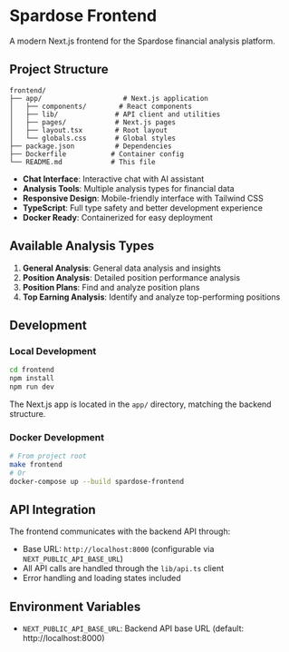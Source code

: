 # Spardose Frontend

A modern Next.js frontend for the Spardose financial analysis platform.

## Project Structure

```
frontend/
├── app/                    # Next.js application
│   ├── components/        # React components
│   ├── lib/              # API client and utilities
│   ├── pages/            # Next.js pages
│   ├── layout.tsx        # Root layout
│   └── globals.css       # Global styles
├── package.json          # Dependencies
├── Dockerfile           # Container config
└── README.md            # This file
```

- **Chat Interface**: Interactive chat with AI assistant
- **Analysis Tools**: Multiple analysis types for financial data
- **Responsive Design**: Mobile-friendly interface with Tailwind CSS
- **TypeScript**: Full type safety and better development experience
- **Docker Ready**: Containerized for easy deployment

## Available Analysis Types

1. **General Analysis**: General data analysis and insights
2. **Position Analysis**: Detailed position performance analysis
3. **Position Plans**: Find and analyze position plans
4. **Top Earning Analysis**: Identify and analyze top-performing positions

## Development

### Local Development

```bash
cd frontend
npm install
npm run dev
```

The Next.js app is located in the `app/` directory, matching the backend structure.

### Docker Development

```bash
# From project root
make frontend
# Or
docker-compose up --build spardose-frontend
```

## API Integration

The frontend communicates with the backend API through:
- Base URL: `http://localhost:8000` (configurable via `NEXT_PUBLIC_API_BASE_URL`)
- All API calls are handled through the `lib/api.ts` client
- Error handling and loading states included

## Environment Variables

- `NEXT_PUBLIC_API_BASE_URL`: Backend API base URL (default: http://localhost:8000)
